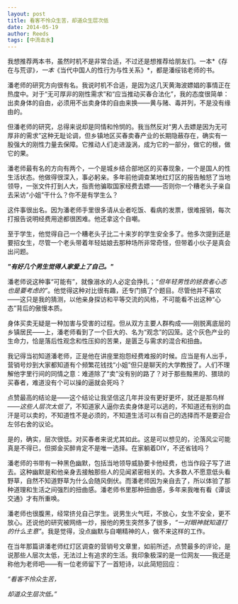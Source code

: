 ```yaml
---
layout: post
title: 看客不怜众生苦，却道众生层次低
date: 2014-05-19
author: Reeds
tags: [中流击水]
---
```




我想推荐两本书，虽然时机不是非常合适，不过还是想推荐给朋友们。一本*《存在与荒谬》*，一本*《当代中国人的性行为与性关系》*，都是潘绥铭老师的书。

潘老师的研究方向很有名。我说时机不合适，是因为这几天黄海波嫖娼的事情正在热度中。对于“无可厚非的刚性需求”和“应当推动买春合法化”，我的态度很简单：出卖身体的自由，必须用不出卖身体的自由来换——黄与赌、毒并列，不是没有缘由的。

但潘老师的研究，总得来说却是同情和怜悯的。我当然反对“男人去嫖是因为无可厚非的需求”这种无耻论调，但乡镇地区买春卖春产业的长期隐蔽存在，确实有一股强大的刚性力量去保障。它推动人们走进漩涡，成为它的一部分，做它的根，做它的果。

潘老师最有名的方向有两个，一个是城乡结合部地区的买春现象，一个是国人的性生活状态。他做得很深入，事必躬亲。多年前他调查某地红灯区的报告触怒了当地领导，一张文件打到人大，指责他骗取国家经费去嫖——否则你一个糟老头子亲自去采访“小姐”干什么？你不是有学生么？

这件事很出名。因为潘老师手里很多请从业者吃饭、看病的发票，很难报销，每次打报告说明经费用途都很困难。他还拿这个自嘲。

至于学生，他觉得自己一个糟老头子比二十来岁的学生安全多了。他多次提到还是要招女生，尽管一个老头带着年轻姑娘去那种场所非常奇怪，但带着小伙子是真会出问题。

***"有好几个男生觉得人家爱上了自己。"***

潘老师说这种事“可能有”，就像溺水的人必定会挣扎；*“但年轻男性的拯救者心态也是要考虑的”*。他觉得这种对比很有趣，还专门搞了个题目。尽管他并不喜欢——这只是我的猜测，以他亲身探访和平等交流的风格，不可能看不出这种“心态”背后的傲慢本质。

身体买卖无疑是一种加害与受害的过程。但从双方主要人群构成——刚脱离底层的乡镇居民——上，潘老师看到了一个巨大的、名为“观念”的囚笼。这个灰色产业的生命力，恰是落后性观念和性压抑的苦果，是匮乏与需求的混合和扭曲。

我记得当初知道潘老师，正是他在讲座里抱怨经费难报的时候。应当是有人出手，营销号炒到大家都知道有个频繁花钱找“小姐”但只是聊天的大学教授了。人们不理解他字里行间的同情之意：难道除了“卖”没有别的路了？对于那些黢黑的、猥琐的买春者，难道没有个可以操的逼就会死吗？

点赞最高的结论是——这个结论让我坚信这几年并没有更好更坏，就还是那鸟样——*这些人层次太低了*，不知道家人逼你去卖身体是可以逃的，不知道还有别的血汗是可以卖的，不知道性不是必须的，不知道生活可以有自己的选择而不是要迎合左邻右舍的议论。

是的，确实，层次很低。对买春者来说尤其如此。这是可以想见的，沦落风尘可能真是不得已，但掷金买醉肯定不是唯一选择。在家躺着DIY，不还省钱吗？

潘老师的书带有一种黑色幽默，包括当地领导威胁要卡他经费，也当作段子写了进去。这种幽默是和他亲身去接触那些人的见闻紧密相关的。大多数人不愿意低头看野草，自然不知道野草为什么会随风倒伏。而潘老师因为亲自去了，所以体验了那种道理和生活之间强烈的扭曲感。潘老师书里那种扭曲感，多年来我唯有看《谭谈交通》才有所重唤。

潘老师也很腹黑，经常挤兑自己学生。说男生火气旺，不放心，女生不安全，更不放心。还说他的研究被网络一炒，报他的男生突然多了很多，*“一对眼神就知道打的什么主意”*。我是觉得，没点幽默与自嘲精神的人，做不来这样的工作。

在当年那篇讲潘老师红灯区调查的营销号文章里，如前所述，点赞最多的评论，是说那些人层次太低，无法过上有追求的生活。我印象极深的是一位网友——我还是称他为老师吧——有一位老师留下了一首短诗，以此简短回应：

*“看客不怜众生苦，*

*却道众生层次低。”*